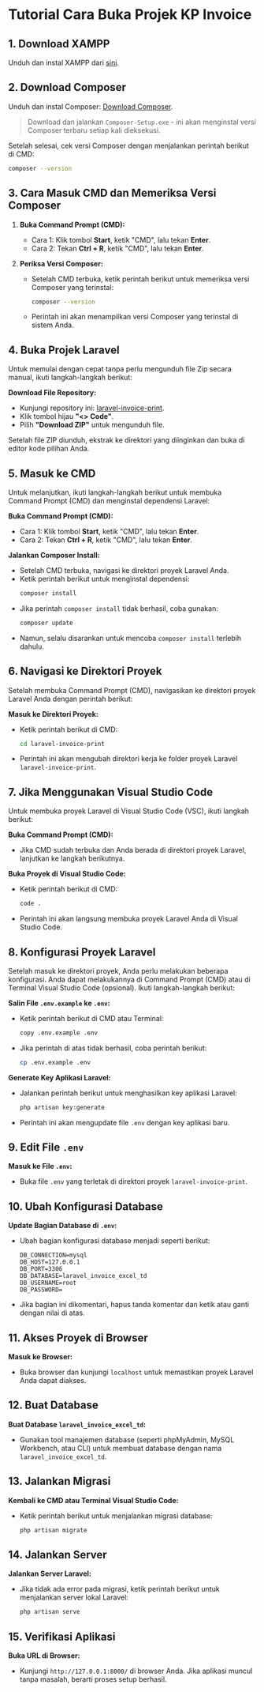 # Tutorial Cara Buka Projek KP Invoice

## 1. Download XAMPP
Unduh dan instal XAMPP dari [sini](https://www.apachefriends.org/index.html).

## 2. Download Composer
Unduh dan instal Composer: [Download Composer](https://getcomposer.org/download/).
> Download dan jalankan `Composer-Setup.exe` - ini akan menginstal versi Composer terbaru setiap kali dieksekusi.

Setelah selesai, cek versi Composer dengan menjalankan perintah berikut di CMD:
```bash
composer --version
```

## 3. Cara Masuk CMD dan Memeriksa Versi Composer

1. **Buka Command Prompt (CMD):**
   - Cara 1: Klik tombol **Start**, ketik "CMD", lalu tekan **Enter**.
   - Cara 2: Tekan **Ctrl + R**, ketik "CMD", lalu tekan **Enter**.

2. **Periksa Versi Composer:**
   - Setelah CMD terbuka, ketik perintah berikut untuk memeriksa versi Composer yang terinstal:
     ```bash
     composer --version
     ```
   - Perintah ini akan menampilkan versi Composer yang terinstal di sistem Anda.

## 4. Buka Projek Laravel

Untuk memulai dengan cepat tanpa perlu mengunduh file Zip secara manual, ikuti langkah-langkah berikut:

**Download File Repository:**

   - Kunjungi repository ini: [laravel-invoice-print](https://github.com/percivalyan/laravel-invoice-print).
   - Klik tombol hijau **"<> Code"**.
   - Pilih **"Download ZIP"** untuk mengunduh file.

Setelah file ZIP diunduh, ekstrak ke direktori yang diinginkan dan buka di editor kode pilihan Anda.

## 5. Masuk ke CMD

Untuk melanjutkan, ikuti langkah-langkah berikut untuk membuka Command Prompt (CMD) dan menginstal dependensi Laravel:

**Buka Command Prompt (CMD):**
   - Cara 1: Klik tombol **Start**, ketik "CMD", lalu tekan **Enter**.
   - Cara 2: Tekan **Ctrl + R**, ketik "CMD", lalu tekan **Enter**.

**Jalankan Composer Install:**
   - Setelah CMD terbuka, navigasi ke direktori proyek Laravel Anda.
   - Ketik perintah berikut untuk menginstal dependensi:
     ```bash
     composer install
     ```
   - Jika perintah `composer install` tidak berhasil, coba gunakan:
     ```bash
     composer update
     ```
   - Namun, selalu disarankan untuk mencoba `composer install` terlebih dahulu.

## 6. Navigasi ke Direktori Proyek

Setelah membuka Command Prompt (CMD), navigasikan ke direktori proyek Laravel Anda dengan perintah berikut:

**Masuk ke Direktori Proyek:**
   - Ketik perintah berikut di CMD:
     ```bash
     cd laravel-invoice-print
     ```
   - Perintah ini akan mengubah direktori kerja ke folder proyek Laravel `laravel-invoice-print`.

## 7. Jika Menggunakan Visual Studio Code

Untuk membuka proyek Laravel di Visual Studio Code (VSC), ikuti langkah berikut:

**Buka Command Prompt (CMD):**
   - Jika CMD sudah terbuka dan Anda berada di direktori proyek Laravel, lanjutkan ke langkah berikutnya.

**Buka Proyek di Visual Studio Code:**
   - Ketik perintah berikut di CMD:
     ```bash
     code .
     ```
   - Perintah ini akan langsung membuka proyek Laravel Anda di Visual Studio Code.

## 8. Konfigurasi Proyek Laravel

Setelah masuk ke direktori proyek, Anda perlu melakukan beberapa konfigurasi. Anda dapat melakukannya di Command Prompt (CMD) atau di Terminal Visual Studio Code (opsional). Ikuti langkah-langkah berikut:

**Salin File `.env.example` ke `.env`:**
   - Ketik perintah berikut di CMD atau Terminal:
     ```bash
     copy .env.example .env
     ```
   - Jika perintah di atas tidak berhasil, coba perintah berikut:
     ```bash
     cp .env.example .env
     ```

**Generate Key Aplikasi Laravel:**
   - Jalankan perintah berikut untuk menghasilkan key aplikasi Laravel:
     ```bash
     php artisan key:generate
     ```
   - Perintah ini akan mengupdate file `.env` dengan key aplikasi baru.

## 9. Edit File `.env`

**Masuk ke File `.env`:**
   - Buka file `.env` yang terletak di direktori proyek `laravel-invoice-print`.

## 10. Ubah Konfigurasi Database

**Update Bagian Database di `.env`:**
   - Ubah bagian konfigurasi database menjadi seperti berikut:
     ```plaintext
     DB_CONNECTION=mysql
     DB_HOST=127.0.0.1
     DB_PORT=3306
     DB_DATABASE=laravel_invoice_excel_td
     DB_USERNAME=root
     DB_PASSWORD=
     ```
   - Jika bagian ini dikomentari, hapus tanda komentar dan ketik atau ganti dengan nilai di atas.

## 11. Akses Proyek di Browser

**Masuk ke Browser:**
   - Buka browser dan kunjungi `localhost` untuk memastikan proyek Laravel Anda dapat diakses.

## 12. Buat Database

**Buat Database `laravel_invoice_excel_td`:**
   - Gunakan tool manajemen database (seperti phpMyAdmin, MySQL Workbench, atau CLI) untuk membuat database dengan nama `laravel_invoice_excel_td`.

## 13. Jalankan Migrasi

**Kembali ke CMD atau Terminal Visual Studio Code:**
   - Ketik perintah berikut untuk menjalankan migrasi database:
     ```bash
     php artisan migrate
     ```

## 14. Jalankan Server

**Jalankan Server Laravel:**
   - Jika tidak ada error pada migrasi, ketik perintah berikut untuk menjalankan server lokal Laravel:
     ```bash
     php artisan serve
     ```

## 15. Verifikasi Aplikasi

**Buka URL di Browser:**
   - Kunjungi `http://127.0.0.1:8000/` di browser Anda. Jika aplikasi muncul tanpa masalah, berarti proses setup berhasil.

